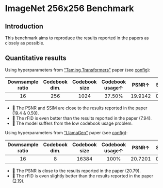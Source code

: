 # ImageNet 256x256 Benchmark



## Introduction

This benchmark aims to reproduce the results reported in the papers as closely as possible.



## Quantitative results

Using hyperparameters from ["Taming Transformers"](http://arxiv.org/abs/2012.09841) paper (see [config](../configs/imagenet256/vqgan-taming.yaml)):

|  Downsample ratio   | Codebook dim. | Codebook size | Codebook usage↑ |  PSNR↑  | SSIM↑  | LPIPS↓ | rFID↓  |
|:-------------------:|:-------------:|:-------------:|:---------------:|:-------:|:------:|:------:|:------:|
|         16          |      256      |     1024      |     37.50%      | 19.9142 | 0.5052 | 0.1778 | 5.8165 |

- ️🌱 The PSNR and SSIM are close to the results reported in the paper (19.4 & 0.50).
- ️🌱 The rFID is even better than the results reported in the paper (7.94).
- 🎈 The model suffers from the low codebook usage problem.



Using hyperparameters from ["LlamaGen"](http://arxiv.org/abs/2406.06525) paper (see [config](../configs/imagenet256/vqgan-llamagen.yaml)):

|  Downsample ratio  | Codebook dim. | Codebook size | Codebook usage↑ |  PSNR↑  | SSIM↑  | LPIPS↓ | rFID↓  |
|:------------------:|:-------------:|:-------------:|:---------------:|:-------:|:------:|:------:|:------:|
|         16         |       8       |     16384     |      100%       | 20.7201 | 0.5509 | 0.1385 | 2.1073 |

- ️🌱 The PSNR is close to the results reported in the paper (20.79).
- ️🌱 The rFID is even slightly better than the results reported in the paper (2.19).
